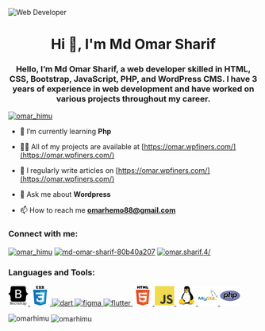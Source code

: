 ![Web Developer](https://media.licdn.com/dms/image/D5616AQGMS0RtSYnhLg/profile-displaybackgroundimage-shrink_350_1400/0/1683534637453?e=1689811200&v=beta&t=CVfTWrm1fybVP8MgTeQSpazS8Q1y8jSpcAiOZ4WHW3s)
<h1 align="center">Hi 👋, I'm Md Omar Sharif</h1>
<h3 align="center">Hello, I’m Md Omar Sharif, a web developer skilled in HTML, CSS, Bootstrap, JavaScript, PHP, and WordPress CMS. I have 3 years of experience in web development and have worked on various projects throughout my career.</h3>

<p align="left"> <a href="https://twitter.com/omar_himu" target="blank"><img src="https://img.shields.io/twitter/follow/omar_himu?logo=twitter&style=for-the-badge" alt="omar_himu" /></a> </p>

- 🌱 I’m currently learning **Php**

- 👨‍💻 All of my projects are available at [https://omar.wpfiners.com/](https://omar.wpfiners.com/)

- 📝 I regularly write articles on [https://omar.wpfiners.com/](https://omar.wpfiners.com/)

- 💬 Ask me about **Wordpress**

- 📫 How to reach me **omarhemo88@gmail.com**

<h3 align="left">Connect with me:</h3>
<p align="left">
<a href="https://twitter.com/omar_himu" target="blank"><img align="center" src="https://raw.githubusercontent.com/rahuldkjain/github-profile-readme-generator/master/src/images/icons/Social/twitter.svg" alt="omar_himu" height="30" width="40" /></a>
<a href="https://linkedin.com/in/md-omar-sharif-80b40a207" target="blank"><img align="center" src="https://raw.githubusercontent.com/rahuldkjain/github-profile-readme-generator/master/src/images/icons/Social/linked-in-alt.svg" alt="md-omar-sharif-80b40a207" height="30" width="40" /></a>
<a href="https://fb.com/omar.sharif.4/" target="blank"><img align="center" src="https://raw.githubusercontent.com/rahuldkjain/github-profile-readme-generator/master/src/images/icons/Social/facebook.svg" alt="omar.sharif.4/" height="30" width="40" /></a>
</p>

<h3 align="left">Languages and Tools:</h3>
<p align="left"> <a href="https://getbootstrap.com" target="_blank" rel="noreferrer"> <img src="https://raw.githubusercontent.com/devicons/devicon/master/icons/bootstrap/bootstrap-plain-wordmark.svg" alt="bootstrap" width="40" height="40"/> </a> <a href="https://www.w3schools.com/css/" target="_blank" rel="noreferrer"> <img src="https://raw.githubusercontent.com/devicons/devicon/master/icons/css3/css3-original-wordmark.svg" alt="css3" width="40" height="40"/> </a> <a href="https://dart.dev" target="_blank" rel="noreferrer"> <img src="https://www.vectorlogo.zone/logos/dartlang/dartlang-icon.svg" alt="dart" width="40" height="40"/> </a> <a href="https://www.figma.com/" target="_blank" rel="noreferrer"> <img src="https://www.vectorlogo.zone/logos/figma/figma-icon.svg" alt="figma" width="40" height="40"/> </a> <a href="https://flutter.dev" target="_blank" rel="noreferrer"> <img src="https://www.vectorlogo.zone/logos/flutterio/flutterio-icon.svg" alt="flutter" width="40" height="40"/> </a> <a href="https://www.w3.org/html/" target="_blank" rel="noreferrer"> <img src="https://raw.githubusercontent.com/devicons/devicon/master/icons/html5/html5-original-wordmark.svg" alt="html5" width="40" height="40"/> </a> <a href="https://developer.mozilla.org/en-US/docs/Web/JavaScript" target="_blank" rel="noreferrer"> <img src="https://raw.githubusercontent.com/devicons/devicon/master/icons/javascript/javascript-original.svg" alt="javascript" width="40" height="40"/> </a> <a href="https://www.linux.org/" target="_blank" rel="noreferrer"> <img src="https://raw.githubusercontent.com/devicons/devicon/master/icons/linux/linux-original.svg" alt="linux" width="40" height="40"/> </a> <a href="https://www.mysql.com/" target="_blank" rel="noreferrer"> <img src="https://raw.githubusercontent.com/devicons/devicon/master/icons/mysql/mysql-original-wordmark.svg" alt="mysql" width="40" height="40"/> </a> <a href="https://www.php.net" target="_blank" rel="noreferrer"> <img src="https://raw.githubusercontent.com/devicons/devicon/master/icons/php/php-original.svg" alt="php" width="40" height="40"/> </a> </p>

<p><img align="left" src="https://github-readme-stats.vercel.app/api/top-langs?username=omarhimu&show_icons=true&locale=en&layout=compact" alt="omarhimu" /></p>

<p>&nbsp;<img align="center" src="https://github-readme-stats.vercel.app/api?username=omarhimu&show_icons=true&locale=en" alt="omarhimu" /></p>


